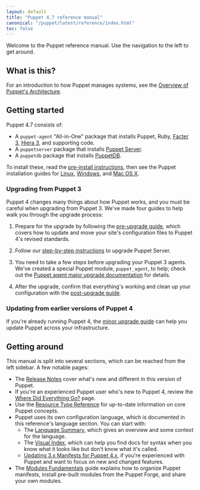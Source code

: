 ```yaml
---
layout: default
title: "Puppet 4.7 reference manual"
canonical: "/puppet/latest/reference/index.html"
toc: false
---
```


[Overview of Puppet's Architecture]: ./architecture.html
[pre-install instructions]: ./install_pre.html
[Facter 3]: {{facter}}/
[Hiera 3]: {{hiera}}/
[Puppet Server]: /puppetserver/2.4/
[PuppetDB]: /puppetdb/4.2/
[Linux installation]: ./install_linux.html
[Windows installation]: ./install_windows.html
[OSX installation]: ./install_osx.html
[pre-upgrade guide]: ./upgrade_major_pre.html
[Agent major upgrade]: ./upgrade_major_agent.html
[Server major upgrade]: ./upgrade_major_server.html
[post-upgrade guide]: ./upgrade_major_post.html
[minor upgrade guide]: ./upgrade_minor.html
[Updating 3.x Manifests for Puppet 4.x]: ./lang_updating_manifests.html
[Release Notes]: ./release_notes.html

Welcome to the Puppet reference manual. Use the navigation to the left to get around.

## What is this?

For an introduction to how Puppet manages systems, see the [Overview of Puppet's Architecture][].

## Getting started

Puppet 4.7 consists of:

* A `puppet-agent` "All-in-One" package that installs Puppet, Ruby, [Facter 3][], [Hiera 3][], and supporting code.
* A `puppetserver` package that installs [Puppet Server][].
* A `puppetdb` package that installs [PuppetDB][].

To install these, read the [pre-install instructions][], then see the Puppet installation guides for [Linux][Linux installation], [Windows][Windows installation], and [Mac OS X][OSX installation].

### Upgrading from Puppet 3

Puppet 4 changes many things about how Puppet works, and you must be careful when upgrading from Puppet 3. We've made four guides to help walk you through the upgrade process:

1. Prepare for the upgrade by following the [pre-upgrade guide][], which covers how to update and move your site's configuration files to Puppet 4's revised standards.

2. Follow our [step-by-step instructions][Server major upgrade] to upgrade Puppet Server.

3. You need to take a few steps before upgrading your Puppet 3 agents. We've created a special Puppet module, `puppet_agent`, to help; check out the [Puppet agent major upgrade documentation][Agent major upgrade] for details.

4. After the upgrade, confirm that everything's working and clean up your configuration with the [post-upgrade guide][].

### Updating from earlier versions of Puppet 4

If you're already running Puppet 4, the [minor upgrade guide][] can help you update Puppet across your infrastructure.

## Getting around

This manual is split into several sections, which can be reached from the left sidebar. A few notable pages:

* The [Release Notes][] cover what's new and different in this version of Puppet.
* If you're an experienced Puppet user who's new to Puppet 4, review the [Where Did Everything Go?](./whered_it_go.html) page.
* Use the [Resource Type Reference](./type.html) for up-to-date information on core Puppet concepts.
* Puppet uses its own configuration language, which is documented in this reference's language section. You can start with:
    * The [Language Summary](./lang_summary.html), which gives an overview and some context for the language.
    * The [Visual Index](./lang_visual_index.html), which can help you find docs for syntax when you know what it looks like but don't know what it's called.
    * [Updating 3.x Manifests for Puppet 4.x][], if you're experienced with Puppet and want to focus on new and changed features.
* The [Modules Fundamentals](./modules_fundamentals.html) guide explains how to organize Puppet manifests, install pre-built modules from the Puppet Forge, and share your own modules.
